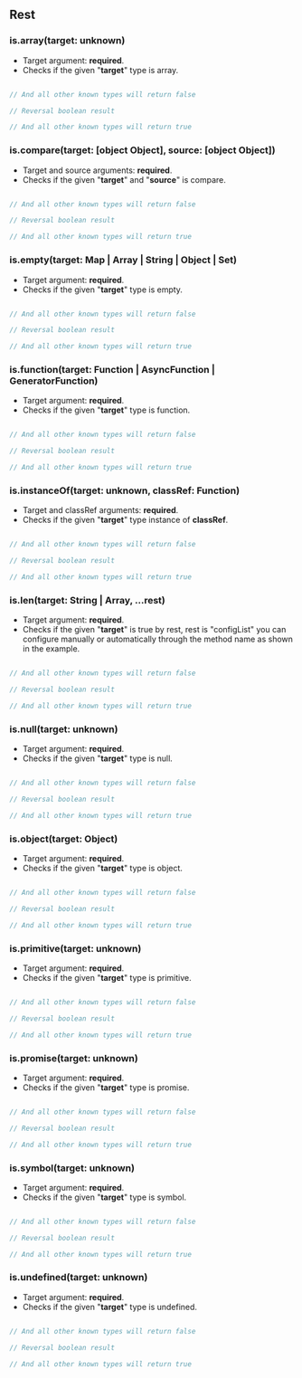 ## Rest

### is.array(target: unknown)

- Target argument: **required**.
- Checks if the given "**target**" type is array.

```typescript

// And all other known types will return false

// Reversal boolean result

// And all other known types will return true
```

### is.compare(target: [object Object], source: [object Object])

- Target and source arguments: **required**.
- Checks if the given "**target**" and "**source**" is compare.

```typescript

// And all other known types will return false

// Reversal boolean result

// And all other known types will return true
```

### is.empty(target: Map | Array | String | Object | Set)

- Target argument: **required**.
- Checks if the given "**target**" type is empty.

```typescript

// And all other known types will return false

// Reversal boolean result

// And all other known types will return true
```

### is.function(target: Function | AsyncFunction | GeneratorFunction)

- Target argument: **required**.
- Checks if the given "**target**" type is function.

```typescript

// And all other known types will return false

// Reversal boolean result

// And all other known types will return true
```

### is.instanceOf(target: unknown, classRef: Function)

- Target and classRef arguments: **required**.
- Checks if the given "**target**" type instance of **classRef**.

```typescript

// And all other known types will return false

// Reversal boolean result

// And all other known types will return true
```

### is.len(target: String | Array, ...rest)

- Target argument: **required**.
- Checks if the given "**target**" is true by rest, rest is "configList" you can configure manually or automatically through the method name as shown in the example.

```typescript

// And all other known types will return false

// Reversal boolean result

// And all other known types will return true
```

### is.null(target: unknown)

- Target argument: **required**.
- Checks if the given "**target**" type is null.

```typescript

// And all other known types will return false

// Reversal boolean result

// And all other known types will return true
```

### is.object(target: Object)

- Target argument: **required**.
- Checks if the given "**target**" type is object.

```typescript

// And all other known types will return false

// Reversal boolean result

// And all other known types will return true
```

### is.primitive(target: unknown)

- Target argument: **required**.
- Checks if the given "**target**" type is primitive.

```typescript

// And all other known types will return false

// Reversal boolean result

// And all other known types will return true
```

### is.promise(target: unknown)

- Target argument: **required**.
- Checks if the given "**target**" type is promise.

```typescript

// And all other known types will return false

// Reversal boolean result

// And all other known types will return true
```

### is.symbol(target: unknown)

- Target argument: **required**.
- Checks if the given "**target**" type is symbol.

```typescript

// And all other known types will return false

// Reversal boolean result

// And all other known types will return true
```

### is.undefined(target: unknown)

- Target argument: **required**.
- Checks if the given "**target**" type is undefined.

```typescript

// And all other known types will return false

// Reversal boolean result

// And all other known types will return true
```
